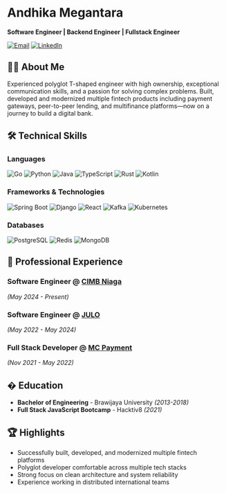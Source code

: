 # Andhika Megantara

**Software Engineer | Backend Engineer | Fullstack Engineer**

[![Email](https://img.shields.io/badge/-dhikamegan@gmail.com-D14836?style=flat&logo=gmail&logoColor=white)](mailto:dhikamegan@gmail.com)
[![LinkedIn](https://img.shields.io/badge/-LinkedIn-0077B5?style=flat&logo=linkedin&logoColor=white)](https://www.linkedin.com/in/andhika-megantara-69a355132/)

## 👨‍💻 About Me

Experienced polyglot T-shaped engineer with high ownership, exceptional communication skills, and a passion for solving complex problems. Built, developed and modernized multiple fintech products including payment gateways, peer-to-peer lending, and multifinance platforms—now on a journey to build a digital bank.

## 🛠 Technical Skills

### Languages
![Go](https://img.shields.io/badge/-Go-00ADD8?style=flat&logo=go&logoColor=white)
![Python](https://img.shields.io/badge/-Python-3776AB?style=flat&logo=python&logoColor=white)
![Java](https://img.shields.io/badge/-Java-007396?style=flat&logo=java&logoColor=white)
![TypeScript](https://img.shields.io/badge/-TypeScript-3178C6?style=flat&logo=typescript&logoColor=white)
![Rust](https://img.shields.io/badge/-Rust-000000?style=flat&logo=rust&logoColor=white)
![Kotlin]([https://img.shields.io/badge/-Kotlin-00ADD8?style=flat&logo=kotlin&logoColor=white](https://img.shields.io/badge/Kotlin-7F52FF?style=for-the-badge&logo=Kotlin&logoColor=white))


### Frameworks & Technologies
![Spring Boot](https://img.shields.io/badge/-Spring%20Boot-6DB33F?style=flat&logo=spring&logoColor=white)
![Django](https://img.shields.io/badge/-Django-092E20?style=flat&logo=django&logoColor=white)
![React](https://img.shields.io/badge/-React-61DAFB?style=flat&logo=react&logoColor=white)
![Kafka](https://img.shields.io/badge/-Kafka-231F20?style=flat&logo=apache-kafka&logoColor=white)
![Kubernetes](https://img.shields.io/badge/-Kubernetes-326CE5?style=flat&logo=kubernetes&logoColor=white)

### Databases
![PostgreSQL](https://img.shields.io/badge/-PostgreSQL-336791?style=flat&logo=postgresql&logoColor=white)
![Redis](https://img.shields.io/badge/-Redis-DC382D?style=flat&logo=redis&logoColor=white)
![MongoDB](https://img.shields.io/badge/-MongoDB-47A248?style=flat&logo=mongodb&logoColor=white)

## 💼 Professional Experience

### **Software Engineer** @ [CIMB Niaga](https://www.cimbniaga.co.id)
*(May 2024 - Present)*

### **Software Engineer** @ [JULO](https://www.julo.co.id)
*(May 2022 - May 2024)*

### **Full Stack Developer** @ [MC Payment](https://www.mcpayment.com)
*(Nov 2021 - May 2022)*

## � Education

- **Bachelor of Engineering** - Brawijaya University *(2013-2018)*
- **Full Stack JavaScript Bootcamp** - Hacktiv8 *(2021)*

## 🏆 Highlights

- Successfully built, developed, and modernized multiple fintech platforms
- Polyglot developer comfortable across multiple tech stacks
- Strong focus on clean architecture and system reliability
- Experience working in distributed international teams
